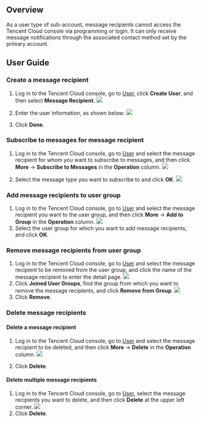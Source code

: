 ## Overview
As a user type of sub-account, message recipients cannot access the Tencent Cloud console via programming or login. It can only receive message notifications through the associated contact method set by the primary account.

## User Guide

### Create a message recipient

1. Log in to the Tencent Cloud console, go to [User](https://console.cloud.tencent.com/cam), click **Create User**, and then select **Message Recipient**.
![](https://main.qcloudimg.com/raw/920b6e3600bcf614fc7767fe47e4702e.png)

2. Enter the user information, as shown below:
![](https://main.qcloudimg.com/raw/6c10fae847fab945fd82483cbc6af6e7.png)

3. Click **Done**.

### Subscribe to messages for message recipient

1. Log in to the Tencent Cloud console, go to [User](https://console.cloud.tencent.com/cam) and select the message recipient for whom you want to subscribe to messages, and then click **More** -> **Subscribe to Messages** in the **Operation** column.
![](https://main.qcloudimg.com/raw/fcb9dbffd321d7309d18832962c150c7.png)

2. Select the message type you want to subscribe to and click **OK**.
![](https://main.qcloudimg.com/raw/bda3c9ec8789385021bc4140d8ef6f27.png)

### Add message recipients to user group
1. Log in to the Tencent Cloud console, go to [User](https://console.cloud.tencent.com/cam) and select the message recipient you want to the user group, and then click **More** -> **Add to Group** in the **Operation** column.
![](https://main.qcloudimg.com/raw/44d2ecbd57aaa1bedd1f0a8b25055289.png)
2. Select the user group for which you want to add message recipients, and click **OK**.

### Remove message recipients from user group
1. Log in to the Tencent Cloud console, go to [User](https://console.cloud.tencent.com/cam) and select the message recipient to be removed from the user group, and click the name of the message recipient to enter the detail page.
![](https://main.qcloudimg.com/raw/9097874a734e5d34652680d9d4568a84.png)
2. Click **Joined User Groups**, find the group from which you want to remove the message recipients, and click **Remove from Group**.
![](https://main.qcloudimg.com/raw/f740f76509272ad74aa94079ffe4f230.png)
3. Click **Remove**.

### Delete message recipients
#### Delete a message recipient
1. Log in to the Tencent Cloud console, go to [User](https://console.cloud.tencent.com/cam) and select the message recipient to be deleted, and then click **More** -> **Delete** in the **Operation** column.
![](https://main.qcloudimg.com/raw/b90c0a348cc4264c2a549cd86883adba.png)

2. Click **Delete**.

#### Delete multiple message recipients
1. Log in to the Tencent Cloud console, go to [User](https://console.cloud.tencent.com/cam), select the message recipients you want to delete, and then click **Delete** at the upper left corner.
![](https://main.qcloudimg.com/raw/339a1322aeac39e44e76b11b16cddd73.png)
2. Click **Delete**.


